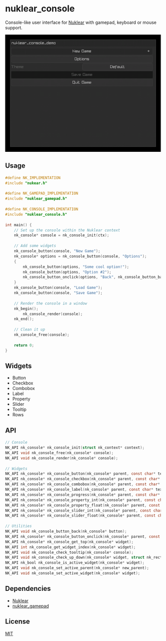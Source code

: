 # nuklear_console

Console-like user interface for [Nuklear](https://github.com/Immediate-Mode-UI/Nuklear) with gamepad, keyboard or mouse support.

![nuklear_console screenshot](screenshot.gif)

## Usage

``` c
#define NK_IMPLEMENTATION
#include "nukear.h"

#define NK_GAMEPAD_IMPLEMENTATION
#include "nuklear_gamepad.h"

#define NK_CONSOLE_IMPLEMENTATION
#include "nuklear_console.h"

int main() {
    // Set up the console within the Nuklear context
    nk_console* console = nk_console_init(ctx);

    // Add some widgets
    nk_console_button(console, "New Game");
    nk_console* options = nk_console_button(console, "Options");
    {
        nk_console_button(options, "Some cool option!");
        nk_console_button(options, "Option #2");
        nk_console_button_onclick(options, "Back", nk_console_button_back);
    }
    nk_console_button(console, "Load Game");
    nk_console_button(console, "Save Game");

    // Render the console in a window
    nk_begin();
        nk_console_render(console);
    nk_end();

    // Clean it up
    nk_console_free(console);

    return 0;
}
```

## Widgets

- Button
- Checkbox
- Combobox
- Label
- Property
- Slider
- Tooltip
- Rows

## API

``` c
// Console
NK_API nk_console* nk_console_init(struct nk_context* context);
NK_API void nk_console_free(nk_console* console);
NK_API void nk_console_render(nk_console* console);

// Widgets
NK_API nk_console* nk_console_button(nk_console* parent, const char* text);
NK_API nk_console* nk_console_checkbox(nk_console* parent, const char* text, nk_bool* active);
NK_API nk_console* nk_console_combobox(nk_console* parent, const char* label, const char *items_separated_by_separator, int separator, int* selected);
NK_API nk_console* nk_console_label(nk_console* parent, const char* text);
NK_API nk_console* nk_console_progress(nk_console* parent, const char* text, nk_size* current, nk_size max);
NK_API nk_console* nk_console_property_int(nk_console* parent, const char* label, int min, int *val, int max, int step, float inc_per_pixel);
NK_API nk_console* nk_console_property_float(nk_console* parent, const char* label, float min, float *val, float max, float step, float inc_per_pixel);
NK_API nk_console* nk_console_slider_int(nk_console* parent, const char* label, int min, int* val, int max, int step);
NK_API nk_console* nk_console_slider_float(nk_console* parent, const char* label, float min, float* val, float max, float step);

// Utilities
NK_API void nk_console_button_back(nk_console* button);
NK_API nk_console* nk_console_button_onclick(nk_console* parent, const char* text, void (*onclick)(struct nk_console*));
NK_API nk_console* nk_console_get_top(nk_console* widget);
NK_API int nk_console_get_widget_index(nk_console* widget);
NK_API void nk_console_check_tooltip(nk_console* console);
NK_API void nk_console_check_up_down(nk_console* widget, struct nk_rect bounds);
NK_API nk_bool nk_console_is_active_widget(nk_console* widget);
NK_API void nk_console_set_active_parent(nk_console* new_parent);
NK_API void nk_console_set_active_widget(nk_console* widget);
```

## Dependencies

- [Nuklear](https://github.com/Immediate-Mode-UI/Nuklear)
- [nuklear_gamepad](https://github.com/robloach/nuklear_gamepad)

## License

[MIT](LICENSE)

